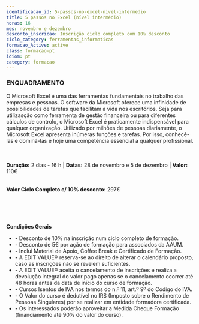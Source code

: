 ```yaml
---
identificacao_id: 5-passos-no-excel-nivel-intermedio
title: 5 passos no Excel (nível intermédio)
horas: 16
mes: novembro e dezembro
desconto_inscricao: Inscrição ciclo completo com 10% desconto
ciclo_category: ferramentas_informaticas
formacao_Active: active
class: formacao-pt
idiom: pt
category: formacao
---
```


### **ENQUADRAMENTO**
O Microsoft Excel é uma das ferramentas fundamentais no trabalho das empresas e pessoas. O software da Microsoft oferece uma infinidade de possibilidades de tarefas que facilitam a vida nos escritórios. Seja para utilizasção como ferramenta de gestão financeira ou para diferentes cálculos de controlo, o Microsoft Excel é praticamente indispensável para qualquer organização. Utilizado por milhões de pessoas diariamente, o Microsoft Excel apresenta inúmeras funções e tarefas. Por isso, conhecê-las e dominá-las é hoje uma competência essencial a qualquer profissional. <br><br><br>

**Duração:** 2 dias - 16 h  \|  **Datas:** 28 de novembro e 5 de dezembro  \|  **Valor:** 110€<br><br> 

**Valor Ciclo Completo c/ 10% desconto:** 297€<br><br><br><br><br>

**Condições Gerais**

+ **\-** Desconto de 10% na inscrição num ciclo completo de formação.
+ **\-** Desconto de 5€ por ação de formação para associados da AAUM.
+ **\-** Inclui Material de Apoio, Coffee Break e Certificado de Formação.
+ **\-** A EDIT VALUE® reserva-se ao direito de alterar o calendário proposto, caso as inscrições não se revelem suficientes.
+ **\-** A EDIT VALUE® aceita o cancelamento de inscrições e realiza a devolução integral do valor pago apenas se o cancelamento ocorrer até 48 horas antes da data de início do curso de formação.
+ **\-** Cursos Isentos de IVA nos termos do n.º 11, art.º 9º do Código do IVA.
+ **\-** O Valor do curso é dedutível no IRS (Imposto sobre o Rendimento de Pessoas Singulares) por se realizar em entidade formadora certificada.
+ **\-** Os interessados poderão aproveitar a Medida Cheque Formação (financiamento até 90% do valor do curso).
